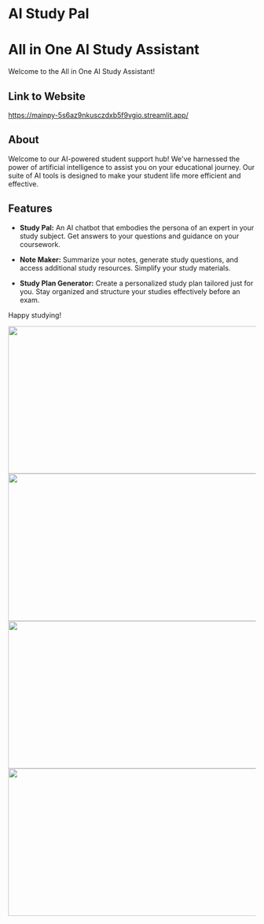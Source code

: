 # AI Study Pal

# All in One AI Study Assistant

Welcome to the All in One AI Study Assistant!

## Link to Website
https://mainpy-5s6az9nkusczdxb5f9vgio.streamlit.app/ 

## About

Welcome to our AI-powered student support hub! We've harnessed the power of artificial intelligence to assist you on your educational journey. Our suite of AI tools is designed to make your student life more efficient and effective.

## Features

- **Study Pal:** An AI chatbot that embodies the persona of an expert in your study subject. Get answers to your questions and guidance on your coursework.

- **Note Maker:** Summarize your notes, generate study questions, and access additional study resources. Simplify your study materials.

- **Study Plan Generator:** Create a personalized study plan tailored just for you. Stay organized and structure your studies effectively before an exam.

Happy studying!

<img src='https://github.com/AmmarAlzureiqi/AI-Study-Pal/assets/100096699/ec6aad00-190b-4616-b94d-67be5655ea3c' width='600' height='300'>
<img src='https://github.com/AmmarAlzureiqi/AI-Study-Pal/assets/100096699/7f30db6e-6769-4871-b7cb-0f6d431c0763' width='600' height='300'>
<img src='https://github.com/AmmarAlzureiqi/AI-Study-Pal/assets/100096699/0b227057-95ba-4062-ba42-9d165ad2704e' width='600' height='300'>
<img src='https://github.com/AmmarAlzureiqi/AI-Study-Pal/assets/100096699/12c31078-39c6-4211-bb26-6e204929f56d' width='600' height='300'>




